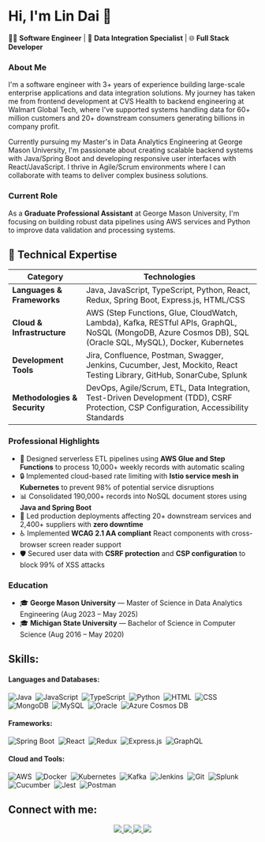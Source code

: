 # Hi, I'm Lin Dai 👋

👨‍💻 **Software Engineer** | 🚀 **Data Integration Specialist** | 🌐 **Full Stack Developer**

### About Me

I'm a software engineer with 3+ years of experience building large-scale enterprise applications and data integration solutions. My journey has taken me from frontend development at CVS Health to backend engineering at Walmart Global Tech, where I've supported systems handling data for 60+ million customers and 20+ downstream consumers generating billions in company profit.

Currently pursuing my Master's in Data Analytics Engineering at George Mason University, I'm passionate about creating scalable backend systems with Java/Spring Boot and developing responsive user interfaces with React/JavaScript. I thrive in Agile/Scrum environments where I can collaborate with teams to deliver complex business solutions.

### Current Role

As a **Graduate Professional Assistant** at George Mason University, I'm focusing on building robust data pipelines using AWS services and Python to improve data validation and processing systems.

## 🔹 Technical Expertise

| **Category** | **Technologies** |
|--------------|-----------------|
| **Languages & Frameworks** | Java, JavaScript, TypeScript, Python, React, Redux, Spring Boot, Express.js, HTML/CSS |
| **Cloud & Infrastructure** | AWS (Step Functions, Glue, CloudWatch, Lambda), Kafka, RESTful APIs, GraphQL, NoSQL (MongoDB, Azure Cosmos DB), SQL (Oracle SQL, MySQL), Docker, Kubernetes |
| **Development Tools** | Jira, Confluence, Postman, Swagger, Jenkins, Cucumber, Jest, Mockito, React Testing Library, GitHub, SonarCube, Splunk |
| **Methodologies & Security** | DevOps, Agile/Scrum, ETL, Data Integration, Test-Driven Development (TDD), CSRF Protection, CSP Configuration, Accessibility Standards |

### Professional Highlights

- 🔄 Designed serverless ETL pipelines using **AWS Glue and Step Functions** to process 10,000+ weekly records with automatic scaling
- 🔒 Implemented cloud-based rate limiting with **Istio service mesh in Kubernetes** to prevent 98% of potential service disruptions
- 📊 Consolidated 190,000+ records into NoSQL document stores using **Java and Spring Boot**
- 🚀 Led production deployments affecting 20+ downstream services and 2,400+ suppliers with **zero downtime**
- ♿ Implemented **WCAG 2.1 AA compliant** React components with cross-browser screen reader support
- 🛡️ Secured user data with **CSRF protection** and **CSP configuration** to block 99% of XSS attacks

### Education

- 🎓 **George Mason University** — Master of Science in Data Analytics Engineering (Aug 2023 – May 2025)
- 🎓 **Michigan State University** — Bachelor of Science in Computer Science (Aug 2016 – May 2020)

## Skills:

#### Languages and Databases:
![Java](https://img.shields.io/badge/Java-ED8B00?style=for-the-badge&logo=java&logoColor=white)&nbsp;
![JavaScript](https://img.shields.io/badge/JavaScript-323330?style=for-the-badge&logo=javascript&logoColor=F7DF1E)&nbsp;
![TypeScript](https://img.shields.io/badge/TypeScript-007ACC?style=for-the-badge&logo=typescript&logoColor=white)&nbsp;
![Python](https://img.shields.io/badge/Python-3776AB?style=for-the-badge&logo=python&logoColor=white)&nbsp;
![HTML](https://img.shields.io/badge/HTML5-E34F26?style=for-the-badge&logo=html5&logoColor=white)&nbsp;
![CSS](https://img.shields.io/badge/CSS3-1572B6?style=for-the-badge&logo=css3&logoColor=white)&nbsp;
![MongoDB](https://img.shields.io/badge/MongoDB-4EA94B?style=for-the-badge&logo=mongodb&logoColor=white)&nbsp;
![MySQL](https://img.shields.io/badge/MySQL-00000F?style=for-the-badge&logo=mysql&logoColor=white)&nbsp;
![Oracle](https://img.shields.io/badge/Oracle-F80000?style=for-the-badge&logo=oracle&logoColor=white)&nbsp;
![Azure Cosmos DB](https://img.shields.io/badge/Azure_Cosmos_DB-0078D4?style=for-the-badge&logo=azure-devops&logoColor=white)

#### Frameworks:
![Spring Boot](https://img.shields.io/badge/Spring_Boot-6DB33F?style=for-the-badge&logo=spring-boot&logoColor=white)&nbsp;
![React](https://img.shields.io/badge/React-20232A?style=for-the-badge&logo=react&logoColor=61DAFB)&nbsp;
![Redux](https://img.shields.io/badge/Redux-593D88?style=for-the-badge&logo=redux&logoColor=white)&nbsp;
![Express.js](https://img.shields.io/badge/Express.js-404D59?style=for-the-badge&logo=express&logoColor=white)&nbsp;
![GraphQL](https://img.shields.io/badge/GraphQL-E10098?style=for-the-badge&logo=graphql&logoColor=white)

#### Cloud and Tools:
![AWS](https://img.shields.io/badge/AWS-232F3E?style=for-the-badge&logo=amazon-aws&logoColor=white)&nbsp;
![Docker](https://img.shields.io/badge/Docker-2496ED?style=for-the-badge&logo=docker&logoColor=white)&nbsp;
![Kubernetes](https://img.shields.io/badge/Kubernetes-326CE5?style=for-the-badge&logo=kubernetes&logoColor=white)&nbsp;
![Kafka](https://img.shields.io/badge/Kafka-231F20?style=for-the-badge&logo=apache-kafka&logoColor=white)&nbsp;
![Jenkins](https://img.shields.io/badge/Jenkins-D24939?style=for-the-badge&logo=jenkins&logoColor=white)&nbsp;
![Git](https://img.shields.io/badge/Git-F05032?style=for-the-badge&logo=git&logoColor=white)&nbsp;
![Splunk](https://img.shields.io/badge/Splunk-000000?style=for-the-badge&logo=splunk&logoColor=white)&nbsp;
![Cucumber](https://img.shields.io/badge/Cucumber-23D96C?style=for-the-badge&logo=cucumber&logoColor=white)&nbsp;
![Jest](https://img.shields.io/badge/Jest-C21325?style=for-the-badge&logo=jest&logoColor=white)&nbsp;
![Postman](https://img.shields.io/badge/Postman-FF6C37?style=for-the-badge&logo=postman&logoColor=white)

## Connect with me:
<p align="center">
  <a href="https://linkedin.com/in/lingyun-dai">
    <img src="https://img.shields.io/badge/linkedin-%2312100E.svg?&style=for-the-badge&logo=linkedin&logoColor=white&color=black" />
  </a>
  <a href="https://lingyundai.vercel.app/">
    <img src="https://img.shields.io/badge/website-%2312100E.svg?&style=for-the-badge&logo=react&logoColor=white&color=black" />
  </a>
  <a href="mailto:7dailingy@gmail.com">
    <img src="https://img.shields.io/badge/email-%2312100E.svg?&style=for-the-badge&logo=gmail&logoColor=white&color=black" />
  </a>
  <a href="https://leetcode.com/lingyundaiseven/">
    <img src="https://img.shields.io/badge/leetcode-%2312100E.svg?&style=for-the-badge&logo=leetcode&logoColor=white&color=black" />
  </a>
</p>
